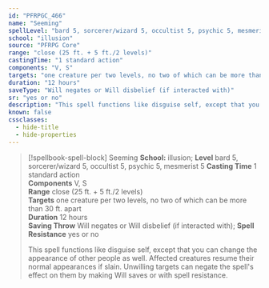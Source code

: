 ```yaml
---
id: "PFRPGC_466"
name: "Seeming"
spellLevel: "bard 5, sorcerer/wizard 5, occultist 5, psychic 5, mesmerist 5"
school: "illusion"
source: "PFRPG Core"
range: "close (25 ft. + 5 ft./2 levels)"
castingTime: "1 standard action"
components: "V, S"
targets: "one creature per two levels, no two of which can be more than 30 ft. apart"
duration: "12 hours"
saveType: "Will negates or Will disbelief (if interacted with)"
sr: "yes or no"
description: "This spell functions like disguise self, except that you can change the appearance of other people as well. Affected creatures resume their normal appearances if slain. Unwilling targets can negate the spell's effect on them by making Will saves or with spell resistance."
known: false
cssclasses:
  - hide-title
  - hide-properties
---
```


> [!spellbook-spell-block] Seeming
> **School:** illusion; **Level** bard 5, sorcerer/wizard 5, occultist 5, psychic 5, mesmerist 5
> **Casting Time** 1 standard action  
> **Components** V, S  
> **Range** close (25 ft. + 5 ft./2 levels)  
> **Targets** one creature per two levels, no two of which can be more than 30 ft. apart  
> **Duration** 12 hours  
> **Saving Throw** Will negates or Will disbelief (if interacted with); **Spell Resistance** yes or no
> 
> This spell functions like disguise self, except that you can change the appearance of other people as well. Affected creatures resume their normal appearances if slain. Unwilling targets can negate the spell's effect on them by making Will saves or with spell resistance.